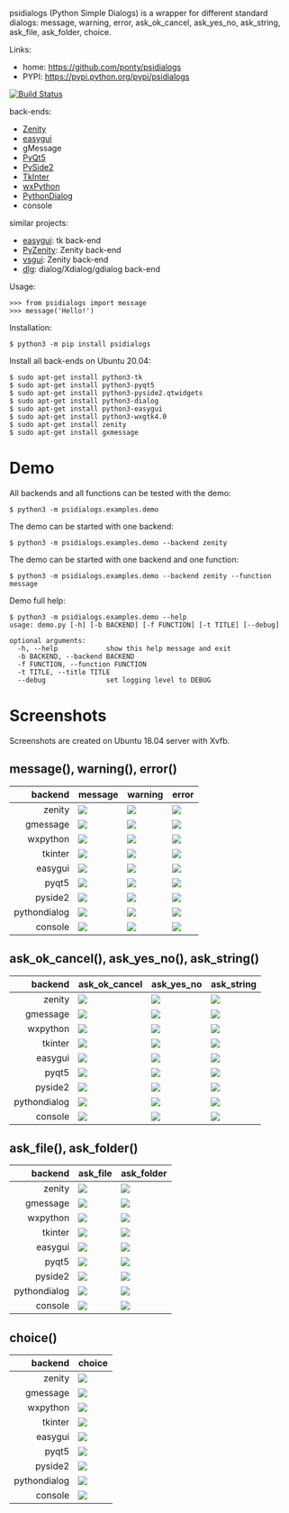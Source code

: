 psidialogs (Python Simple Dialogs) is a wrapper
for different standard dialogs: 
 message, warning, error, ask_ok_cancel, ask_yes_no, ask_string, 
 ask_file, ask_folder, choice.


Links:
 * home: https://github.com/ponty/psidialogs
 * PYPI: https://pypi.python.org/pypi/psidialogs

[![Build Status](https://travis-ci.org/ponty/psidialogs.svg?branch=master)](https://travis-ci.org/ponty/psidialogs)

back-ends:
 - [Zenity](https://en.wikipedia.org/wiki/Zenity)
 - [easygui](http://easygui.sourceforge.net/)
 - gMessage
 - [PyQt5](https://pypi.org/project/PyQt5/)
 - [PySide2](https://pypi.org/project/PySide2/)
 - [TkInter](https://docs.python.org/3/library/tkinter.html)
 - [wxPython](https://www.wxpython.org/)
 - [PythonDialog](https://pypi.org/project/pythondialog/)
 - console

similar projects:
* [easygui](http://easygui.sourceforge.net/): tk back-end
* [PyZenity](http://pypi.python.org/pypi/PyZenity): Zenity back-end
* [vsgui](http://pypi.python.org/pypi/vsgui): Zenity back-end
* [dlg](http://pypi.python.org/pypi/dlg): dialog/Xdialog/gdialog  back-end

Usage:
```pycon
>>> from psidialogs import message
>>> message('Hello!')
```


Installation:

```console
$ python3 -m pip install psidialogs
```

Install all back-ends on Ubuntu 20.04:

```console
$ sudo apt-get install python3-tk
$ sudo apt-get install python3-pyqt5
$ sudo apt-get install python3-pyside2.qtwidgets
$ sudo apt-get install python3-dialog
$ sudo apt-get install python3-easygui
$ sudo apt-get install python3-wxgtk4.0
$ sudo apt-get install zenity
$ sudo apt-get install gxmessage
```

# Demo

All backends and all functions can be tested with the demo:

```console
$ python3 -m psidialogs.examples.demo
```

The demo can be started with one backend:
```console
$ python3 -m psidialogs.examples.demo --backend zenity
```

The demo can be started with one backend and one function:
```console
$ python3 -m psidialogs.examples.demo --backend zenity --function message
```

<!-- embedme doc/gen/python3_-m_psidialogs.cli.demo_--help.txt -->
Demo full help:

```console
$ python3 -m psidialogs.examples.demo --help
usage: demo.py [-h] [-b BACKEND] [-f FUNCTION] [-t TITLE] [--debug]

optional arguments:
  -h, --help            show this help message and exit
  -b BACKEND, --backend BACKEND
  -f FUNCTION, --function FUNCTION
  -t TITLE, --title TITLE
  --debug               set logging level to DEBUG
```

# Screenshots

Screenshots are created on Ubuntu 18.04 server with Xvfb.

 ## message(), warning(), error() 

|      backend | message                               | warning                               | error                               |
| -----------: | ------------------------------------- | ------------------------------------- | ----------------------------------- |
|       zenity | ![](doc/gen/zenity_message.png)       | ![](doc/gen/zenity_warning.png)       | ![](doc/gen/zenity_error.png)       |
|     gmessage | ![](doc/gen/gmessage_message.png)     | ![](doc/gen/gmessage_warning.png)     | ![](doc/gen/gmessage_error.png)     |
|     wxpython | ![](doc/gen/wxpython_message.png)     | ![](doc/gen/wxpython_warning.png)     | ![](doc/gen/wxpython_error.png)     |
|      tkinter | ![](doc/gen/tkinter_message.png)      | ![](doc/gen/tkinter_warning.png)      | ![](doc/gen/tkinter_error.png)      |
|      easygui | ![](doc/gen/easygui_message.png)      | ![](doc/gen/easygui_warning.png)      | ![](doc/gen/easygui_error.png)      |
|        pyqt5 | ![](doc/gen/pyqt5_message.png)        | ![](doc/gen/pyqt5_warning.png)        | ![](doc/gen/pyqt5_error.png)        |
|      pyside2 | ![](doc/gen/pyside2_message.png)      | ![](doc/gen/pyside2_warning.png)      | ![](doc/gen/pyside2_error.png)      |
| pythondialog | ![](doc/gen/pythondialog_message.png) | ![](doc/gen/pythondialog_warning.png) | ![](doc/gen/pythondialog_error.png) |
|      console | ![](doc/gen/console_message.png)      | ![](doc/gen/console_warning.png)      | ![](doc/gen/console_error.png)      |

## ask_ok_cancel(), ask_yes_no(), ask_string()

|      backend | ask_ok_cancel                               | ask_yes_no                               | ask_string                               |
| -----------: | ------------------------------------------- | ---------------------------------------- | ---------------------------------------- |
|       zenity | ![](doc/gen/zenity_ask_ok_cancel.png)       | ![](doc/gen/zenity_ask_yes_no.png)       | ![](doc/gen/zenity_ask_string.png)       |
|     gmessage | ![](doc/gen/gmessage_ask_ok_cancel.png)     | ![](doc/gen/gmessage_ask_yes_no.png)     | ![](doc/gen/gmessage_ask_string.png)     |
|     wxpython | ![](doc/gen/wxpython_ask_ok_cancel.png)     | ![](doc/gen/wxpython_ask_yes_no.png)     | ![](doc/gen/wxpython_ask_string.png)     |
|      tkinter | ![](doc/gen/tkinter_ask_ok_cancel.png)      | ![](doc/gen/tkinter_ask_yes_no.png)      | ![](doc/gen/tkinter_ask_string.png)      |
|      easygui | ![](doc/gen/easygui_ask_ok_cancel.png)      | ![](doc/gen/easygui_ask_yes_no.png)      | ![](doc/gen/easygui_ask_string.png)      |
|        pyqt5 | ![](doc/gen/pyqt5_ask_ok_cancel.png)        | ![](doc/gen/pyqt5_ask_yes_no.png)        | ![](doc/gen/pyqt5_ask_string.png)        |
|      pyside2 | ![](doc/gen/pyside2_ask_ok_cancel.png)      | ![](doc/gen/pyside2_ask_yes_no.png)      | ![](doc/gen/pyside2_ask_string.png)      |
| pythondialog | ![](doc/gen/pythondialog_ask_ok_cancel.png) | ![](doc/gen/pythondialog_ask_yes_no.png) | ![](doc/gen/pythondialog_ask_string.png) |
|      console | ![](doc/gen/console_ask_ok_cancel.png)      | ![](doc/gen/console_ask_yes_no.png)      | ![](doc/gen/console_ask_string.png)      |

## ask_file(), ask_folder()

|      backend | ask_file                               | ask_folder                               |
| -----------: | -------------------------------------- | ---------------------------------------- |
|       zenity | ![](doc/gen/zenity_ask_file.png)       | ![](doc/gen/zenity_ask_folder.png)       |
|     gmessage | ![](doc/gen/gmessage_ask_file.png)     | ![](doc/gen/gmessage_ask_folder.png)     |
|     wxpython | ![](doc/gen/wxpython_ask_file.png)     | ![](doc/gen/wxpython_ask_folder.png)     |
|      tkinter | ![](doc/gen/tkinter_ask_file.png)      | ![](doc/gen/tkinter_ask_folder.png)      |
|      easygui | ![](doc/gen/easygui_ask_file.png)      | ![](doc/gen/easygui_ask_folder.png)      |
|        pyqt5 | ![](doc/gen/pyqt5_ask_file.png)        | ![](doc/gen/pyqt5_ask_folder.png)        |
|      pyside2 | ![](doc/gen/pyside2_ask_file.png)      | ![](doc/gen/pyside2_ask_folder.png)      |
| pythondialog | ![](doc/gen/pythondialog_ask_file.png) | ![](doc/gen/pythondialog_ask_folder.png) |
|      console | ![](doc/gen/console_ask_file.png)      | ![](doc/gen/console_ask_folder.png)      |

## choice()

|      backend | choice                               |
| -----------: | ------------------------------------ |
|       zenity | ![](doc/gen/zenity_choice.png)       |
|     gmessage | ![](doc/gen/gmessage_choice.png)     |
|     wxpython | ![](doc/gen/wxpython_choice.png)     |
|      tkinter | ![](doc/gen/tkinter_choice.png)      |
|      easygui | ![](doc/gen/easygui_choice.png)      |
|        pyqt5 | ![](doc/gen/pyqt5_choice.png)        |
|      pyside2 | ![](doc/gen/pyside2_choice.png)      |
| pythondialog | ![](doc/gen/pythondialog_choice.png) |
|      console | ![](doc/gen/console_choice.png)      |

